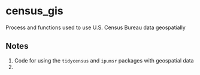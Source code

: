 # census_gis

Process and functions used to use U.S. Census Bureau data geospatially

## Notes
1. Code for using the `tidycensus` and `ipumsr` packages with geospatial data
2. 